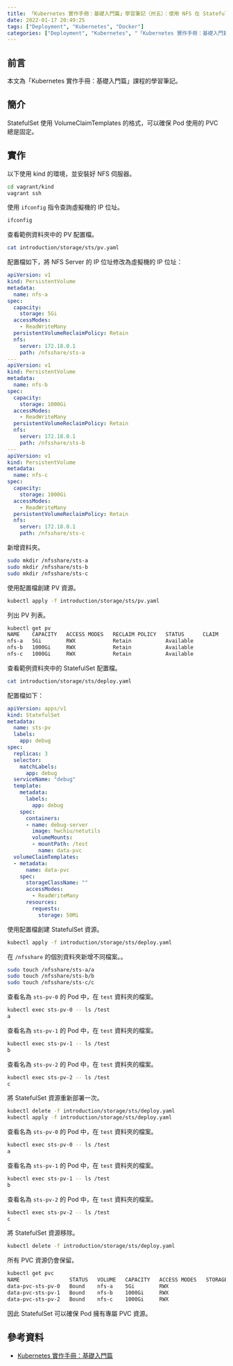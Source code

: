 ```yaml
---
title: 「Kubernetes 實作手冊：基礎入門篇」學習筆記（卅五）：使用 NFS 在 StatefulSet 資源
date: 2022-01-17 20:49:25
tags: ["Deployment", "Kubernetes", "Docker"]
categories: ["Deployment", "Kubernetes", "「Kubernetes 實作手冊：基礎入門篇」Study Notes"]
---
```


## 前言

本文為「Kubernetes 實作手冊：基礎入門篇」課程的學習筆記。

## 簡介

StatefulSet 使用 VolumeClaimTemplates 的格式，可以確保 Pod 使用的 PVC 總是固定。

## 實作

以下使用 kind 的環境，並安裝好 NFS 伺服器。

```bash
cd vagrant/kind
vagrant ssh
```

使用 `ifconfig` 指令查詢虛擬機的 IP 位址。

```bash
ifconfig
```

查看範例資料夾中的 PV 配置檔。

```bash
cat introduction/storage/sts/pv.yaml
```

配置檔如下，將 NFS Server 的 IP 位址修改為虛擬機的 IP 位址：

```yaml
apiVersion: v1
kind: PersistentVolume
metadata:
  name: nfs-a
spec:
  capacity:
    storage: 5Gi
  accessModes:
    - ReadWriteMany
  persistentVolumeReclaimPolicy: Retain
  nfs:
    server: 172.18.0.1
    path: /nfsshare/sts-a
---
apiVersion: v1
kind: PersistentVolume
metadata:
  name: nfs-b
spec:
  capacity:
    storage: 1000Gi
  accessModes:
    - ReadWriteMany
  persistentVolumeReclaimPolicy: Retain
  nfs:
    server: 172.18.0.1
    path: /nfsshare/sts-b
---
apiVersion: v1
kind: PersistentVolume
metadata:
  name: nfs-c
spec:
  capacity:
    storage: 1000Gi
  accessModes:
    - ReadWriteMany
  persistentVolumeReclaimPolicy: Retain
  nfs:
    server: 172.18.0.1
    path: /nfsshare/sts-c
```

新增資料夾。

```bash
sudo mkdir /nfsshare/sts-a
sudo mkdir /nfsshare/sts-b
sudo mkdir /nfsshare/sts-c
```

使用配置檔創建 PV 資源。

```bash
kubectl apply -f introduction/storage/sts/pv.yaml
```

列出 PV 列表。

```bash
kubectl get pv
NAME    CAPACITY   ACCESS MODES   RECLAIM POLICY   STATUS      CLAIM   STORAGECLASS   REASON   AGE
nfs-a   5Gi        RWX            Retain           Available                                   18s
nfs-b   1000Gi     RWX            Retain           Available                                   18s
nfs-c   1000Gi     RWX            Retain           Available                                   18s
```

查看範例資料夾中的 StatefulSet 配置檔。

```bash
cat introduction/storage/sts/deploy.yaml
```

配置檔如下：

```yaml
apiVersion: apps/v1
kind: StatefulSet
metadata:
  name: sts-pv
  labels:
    app: debug
spec:
  replicas: 3
  selector:
    matchLabels:
      app: debug
  serviceName: "debug"
  template:
    metadata:
      labels:
        app: debug
    spec:
      containers:
      - name: debug-server
        image: hwchiu/netutils
        volumeMounts:
        - mountPath: /test
          name: data-pvc
  volumeClaimTemplates:
  - metadata:
      name: data-pvc
    spec:
      storageClassName: ""
      accessModes:
        - ReadWriteMany
      resources:
        requests:
          storage: 50Mi
```

使用配置檔創建 StatefulSet 資源。

```bash
kubectl apply -f introduction/storage/sts/deploy.yaml
```

在 `/nfsshare` 的個別資料夾新增不同檔案。。

```bash
sudo touch /nfsshare/sts-a/a
sudo touch /nfsshare/sts-b/b
sudo touch /nfsshare/sts-c/c
```

查看名為 `sts-pv-0` 的 Pod 中，在 `test` 資料夾的檔案。

```bash
kubectl exec sts-pv-0 -- ls /test
a
```

查看名為 `sts-pv-1` 的 Pod 中，在 `test` 資料夾的檔案。

```bash
kubectl exec sts-pv-1 -- ls /test
b
```

查看名為 `sts-pv-2` 的 Pod 中，在 `test` 資料夾的檔案。

```bash
kubectl exec sts-pv-2 -- ls /test
c
```

將 StatefulSet 資源重新部署一次。

```bash
kubectl delete -f introduction/storage/sts/deploy.yaml
kubectl apply -f introduction/storage/sts/deploy.yaml
```

查看名為 `sts-pv-0` 的 Pod 中，在 `test` 資料夾的檔案。

```bash
kubectl exec sts-pv-0 -- ls /test
a
```

查看名為 `sts-pv-1` 的 Pod 中，在 `test` 資料夾的檔案。

```bash
kubectl exec sts-pv-1 -- ls /test
b
```

查看名為 `sts-pv-2` 的 Pod 中，在 `test` 資料夾的檔案。

```bash
kubectl exec sts-pv-2 -- ls /test
c
```

將 StatefulSet 資源移除。

```bash
kubectl delete -f introduction/storage/sts/deploy.yaml
```

所有 PVC 資源仍會保留。

```bash
kubectl get pvc
NAME                STATUS   VOLUME   CAPACITY   ACCESS MODES   STORAGECLASS   AGE
data-pvc-sts-pv-0   Bound    nfs-a    5Gi        RWX                           16m
data-pvc-sts-pv-1   Bound    nfs-b    1000Gi     RWX                           5m11s
data-pvc-sts-pv-2   Bound    nfs-c    1000Gi     RWX                           3m42s
```

因此 StatefulSet 可以確保 Pod 擁有專屬 PVC 資源。

## 參考資料

- [Kubernetes 實作手冊：基礎入門篇](https://hiskio.com/courses/349/about)
